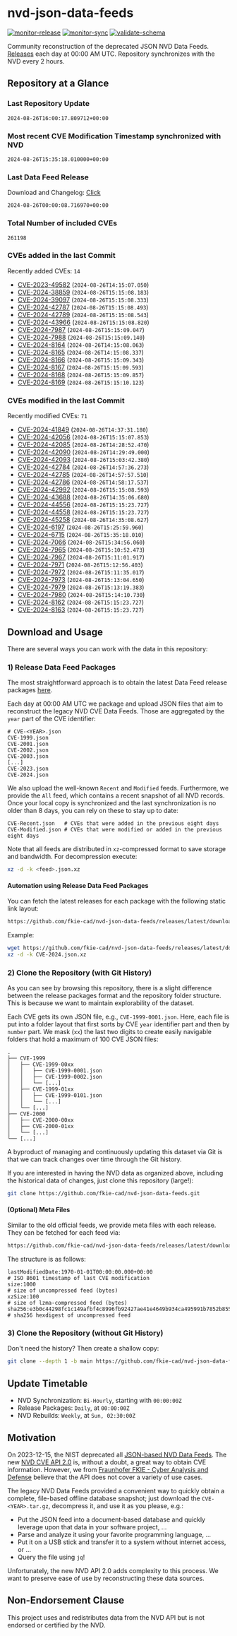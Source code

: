 # nvd-json-data-feeds

[![monitor-release](https://github.com/fkie-cad/nvd-json-data-feeds/actions/workflows/monitor_release.yml/badge.svg)](https://github.com/fkie-cad/nvd-json-data-feeds/actions/workflows/monitor_release.yml)
[![monitor-sync](https://github.com/fkie-cad/nvd-json-data-feeds/actions/workflows/monitor_sync.yml/badge.svg)](https://github.com/fkie-cad/nvd-json-data-feeds/actions/workflows/monitor_sync.yml)
[![validate-schema](https://github.com/fkie-cad/nvd-json-data-feeds/actions/workflows/validate_schema.yml/badge.svg)](https://github.com/fkie-cad/nvd-json-data-feeds/actions/workflows/validate_schema.yml)

Community reconstruction of the deprecated JSON NVD Data Feeds.
[Releases](https://github.com/fkie-cad/nvd-json-data-feeds/releases/latest) each day at 00:00 AM UTC.
Repository synchronizes with the NVD every 2 hours.

## Repository at a Glance

### Last Repository Update

```plain
2024-08-26T16:00:17.809712+00:00
```

### Most recent CVE Modification Timestamp synchronized with NVD

```plain
2024-08-26T15:35:18.010000+00:00
```

### Last Data Feed Release

Download and Changelog: [Click](https://github.com/fkie-cad/nvd-json-data-feeds/releases/latest)

```plain
2024-08-26T00:00:08.716970+00:00
```

### Total Number of included CVEs

```plain
261198
```

### CVEs added in the last Commit

Recently added CVEs: `14`

- [CVE-2023-49582](CVE-2023/CVE-2023-495xx/CVE-2023-49582.json) (`2024-08-26T14:15:07.050`)
- [CVE-2024-38859](CVE-2024/CVE-2024-388xx/CVE-2024-38859.json) (`2024-08-26T15:15:08.183`)
- [CVE-2024-39097](CVE-2024/CVE-2024-390xx/CVE-2024-39097.json) (`2024-08-26T15:15:08.333`)
- [CVE-2024-42787](CVE-2024/CVE-2024-427xx/CVE-2024-42787.json) (`2024-08-26T15:15:08.493`)
- [CVE-2024-42789](CVE-2024/CVE-2024-427xx/CVE-2024-42789.json) (`2024-08-26T15:15:08.543`)
- [CVE-2024-43966](CVE-2024/CVE-2024-439xx/CVE-2024-43966.json) (`2024-08-26T15:15:08.820`)
- [CVE-2024-7987](CVE-2024/CVE-2024-79xx/CVE-2024-7987.json) (`2024-08-26T15:15:09.047`)
- [CVE-2024-7988](CVE-2024/CVE-2024-79xx/CVE-2024-7988.json) (`2024-08-26T15:15:09.140`)
- [CVE-2024-8164](CVE-2024/CVE-2024-81xx/CVE-2024-8164.json) (`2024-08-26T14:15:08.063`)
- [CVE-2024-8165](CVE-2024/CVE-2024-81xx/CVE-2024-8165.json) (`2024-08-26T14:15:08.337`)
- [CVE-2024-8166](CVE-2024/CVE-2024-81xx/CVE-2024-8166.json) (`2024-08-26T15:15:09.343`)
- [CVE-2024-8167](CVE-2024/CVE-2024-81xx/CVE-2024-8167.json) (`2024-08-26T15:15:09.593`)
- [CVE-2024-8168](CVE-2024/CVE-2024-81xx/CVE-2024-8168.json) (`2024-08-26T15:15:09.857`)
- [CVE-2024-8169](CVE-2024/CVE-2024-81xx/CVE-2024-8169.json) (`2024-08-26T15:15:10.123`)


### CVEs modified in the last Commit

Recently modified CVEs: `71`

- [CVE-2024-41849](CVE-2024/CVE-2024-418xx/CVE-2024-41849.json) (`2024-08-26T14:37:31.180`)
- [CVE-2024-42056](CVE-2024/CVE-2024-420xx/CVE-2024-42056.json) (`2024-08-26T15:15:07.853`)
- [CVE-2024-42085](CVE-2024/CVE-2024-420xx/CVE-2024-42085.json) (`2024-08-26T14:28:52.470`)
- [CVE-2024-42090](CVE-2024/CVE-2024-420xx/CVE-2024-42090.json) (`2024-08-26T14:29:49.000`)
- [CVE-2024-42093](CVE-2024/CVE-2024-420xx/CVE-2024-42093.json) (`2024-08-26T15:03:42.380`)
- [CVE-2024-42784](CVE-2024/CVE-2024-427xx/CVE-2024-42784.json) (`2024-08-26T14:57:36.273`)
- [CVE-2024-42785](CVE-2024/CVE-2024-427xx/CVE-2024-42785.json) (`2024-08-26T14:57:57.510`)
- [CVE-2024-42786](CVE-2024/CVE-2024-427xx/CVE-2024-42786.json) (`2024-08-26T14:58:17.537`)
- [CVE-2024-42992](CVE-2024/CVE-2024-429xx/CVE-2024-42992.json) (`2024-08-26T15:15:08.593`)
- [CVE-2024-43688](CVE-2024/CVE-2024-436xx/CVE-2024-43688.json) (`2024-08-26T14:35:06.680`)
- [CVE-2024-44556](CVE-2024/CVE-2024-445xx/CVE-2024-44556.json) (`2024-08-26T15:15:23.727`)
- [CVE-2024-44558](CVE-2024/CVE-2024-445xx/CVE-2024-44558.json) (`2024-08-26T15:15:23.727`)
- [CVE-2024-45258](CVE-2024/CVE-2024-452xx/CVE-2024-45258.json) (`2024-08-26T14:35:08.627`)
- [CVE-2024-6197](CVE-2024/CVE-2024-61xx/CVE-2024-6197.json) (`2024-08-26T15:25:59.960`)
- [CVE-2024-6715](CVE-2024/CVE-2024-67xx/CVE-2024-6715.json) (`2024-08-26T15:35:18.010`)
- [CVE-2024-7066](CVE-2024/CVE-2024-70xx/CVE-2024-7066.json) (`2024-08-26T15:34:56.060`)
- [CVE-2024-7965](CVE-2024/CVE-2024-79xx/CVE-2024-7965.json) (`2024-08-26T15:10:52.473`)
- [CVE-2024-7967](CVE-2024/CVE-2024-79xx/CVE-2024-7967.json) (`2024-08-26T15:11:01.917`)
- [CVE-2024-7971](CVE-2024/CVE-2024-79xx/CVE-2024-7971.json) (`2024-08-26T15:12:56.403`)
- [CVE-2024-7972](CVE-2024/CVE-2024-79xx/CVE-2024-7972.json) (`2024-08-26T15:11:35.017`)
- [CVE-2024-7973](CVE-2024/CVE-2024-79xx/CVE-2024-7973.json) (`2024-08-26T15:13:04.650`)
- [CVE-2024-7979](CVE-2024/CVE-2024-79xx/CVE-2024-7979.json) (`2024-08-26T15:13:19.383`)
- [CVE-2024-7980](CVE-2024/CVE-2024-79xx/CVE-2024-7980.json) (`2024-08-26T15:14:10.730`)
- [CVE-2024-8162](CVE-2024/CVE-2024-81xx/CVE-2024-8162.json) (`2024-08-26T15:15:23.727`)
- [CVE-2024-8163](CVE-2024/CVE-2024-81xx/CVE-2024-8163.json) (`2024-08-26T15:15:23.727`)


## Download and Usage

There are several ways you can work with the data in this repository:

### 1) Release Data Feed Packages

The most straightforward approach is to obtain the latest Data Feed release packages [here](https://github.com/fkie-cad/nvd-json-data-feeds/releases/latest).

Each day at 00:00 AM UTC we package and upload JSON files that aim to reconstruct the legacy NVD CVE Data Feeds.
Those are aggregated by the `year` part of the CVE identifier:

```
# CVE-<YEAR>.json
CVE-1999.json
CVE-2001.json
CVE-2002.json
CVE-2003.json
[...]
CVE-2023.json
CVE-2024.json
```

We also upload the well-known `Recent` and `Modified` feeds.
Furthermore, we provide the `All` feed, which contains a recent snapshot of all NVD records.
Once your local copy is synchronized and the last synchronization is no older than 8 days, you can rely on these to stay up to date:

```plain
CVE-Recent.json   # CVEs that were added in the previous eight days
CVE-Modified.json # CVEs that were modified or added in the previous eight days
```

Note that all feeds are distributed in `xz`-compressed format to save storage and bandwidth.
For decompression execute:

```sh
xz -d -k <feed>.json.xz
```

#### Automation using Release Data Feed Packages

You can fetch the latest releases for each package with the following static link layout:

```sh
https://github.com/fkie-cad/nvd-json-data-feeds/releases/latest/download/CVE-<YEAR>.json.xz
```

Example:

```sh
wget https://github.com/fkie-cad/nvd-json-data-feeds/releases/latest/download/CVE-2024.json.xz
xz -d -k CVE-2024.json.xz
```

### 2) Clone the Repository (with Git History)

As you can see by browsing this repository, there is a slight difference between the release packages format and the repository folder structure.
This is because we want to maintain explorability of the dataset.

Each CVE gets its own JSON file, e.g., `CVE-1999-0001.json`.
Here, each file is put into a folder layout that first sorts by CVE `year` identifier part and then by `number` part.
We mask (`xx`) the last two digits to create easily navigable folders that hold a maximum of 100 CVE JSON files:

```plain
.
├── CVE-1999
│   ├── CVE-1999-00xx
│   │   ├── CVE-1999-0001.json
│   │   ├── CVE-1999-0002.json
│   │   └── [...]
│   ├── CVE-1999-01xx
│   │   ├── CVE-1999-0101.json
│   │   └── [...]
│   └── [...]
├── CVE-2000
│   ├── CVE-2000-00xx
│   ├── CVE-2000-01xx
│   └── [...]
└── [...]
```

A byproduct of managing and continuously updating this dataset via Git is that we can track changes over time through the Git history.

If you are interested in having the NVD data as organized above, including the historical data of changes, just clone this repository (large!):

```sh
git clone https://github.com/fkie-cad/nvd-json-data-feeds.git
```

#### (Optional) Meta Files

Similar to the old official feeds, we provide meta files with each release. They can be fetched for each feed via:

```sh
https://github.com/fkie-cad/nvd-json-data-feeds/releases/latest/download/CVE-<YEAR>.meta
```

The structure is as follows:

```plain
lastModifiedDate:1970-01-01T00:00:00.000+00:00                          # ISO 8601 timestamp of last CVE modification
size:1000                                                               # size of uncompressed feed (bytes)
xzSize:100                                                              # size of lzma-compressed feed (bytes)
sha256:e3b0c44298fc1c149afbf4c8996fb92427ae41e4649b934ca495991b7852b855 # sha256 hexdigest of uncompressed feed
```

### 3) Clone the Repository (without Git History)

Don't need the history? Then create a shallow copy:

```sh
git clone --depth 1 -b main https://github.com/fkie-cad/nvd-json-data-feeds.git
```


## Update Timetable

* NVD Synchronization: `Bi-Hourly`, starting with `00:00:00Z`
* Release Packages: `Daily`, at `00:00:00Z`
* NVD Rebuilds: `Weekly`, at `Sun, 02:30:00Z`


## Motivation

On 2023-12-15, the NIST deprecated all [JSON-based NVD Data Feeds](https://nvd.nist.gov/vuln/data-feeds#divRetirementBanner-1).
The new [NVD CVE API 2.0](https://nvd.nist.gov/developers/vulnerabilities) is, without a doubt, a great way to obtain CVE information.
However, we from [Fraunhofer FKIE - Cyber Analysis and Defense](https://www.fkie.fraunhofer.de/en/departments/cad.html) believe that the API does not cover a variety of use cases.

The legacy NVD Data Feeds provided a convenient way to quickly obtain a complete, file-based offline database snapshot; just download the `CVE-<YEAR>.tar.gz`, decompress it, and use it as you please, e.g.:

- Put the JSON feed into a document-based database and quickly leverage upon that data in your software project, ...
- Parse and analyze it using your favorite programming language, ...
- Put it on a USB stick and transfer it to a system without internet access, or ...
- Query the file using `jq`!

Unfortunately, the new NVD API 2.0 adds complexity to this process.
We want to preserve ease of use by reconstructing these data sources.

## Non-Endorsement Clause

This project uses and redistributes data from the NVD API but is not endorsed or certified by the NVD.